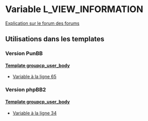 # Variable L_VIEW_INFORMATION
[Explication sur le forum des forums](http://forum.forumactif.com/t294113-listing-des-variables#L_VIEW_INFORMATION)
## Utilisations dans les templates
### Version PunBB
#### [Template groupcp_user_body](punbb/groupcp_user_body.md)
* [Variable à la ligne 65](../punbb/groupcp_user_body.tpl#L65)
### Version phpBB2
#### [Template groupcp_user_body](subsilver/groupcp_user_body.md)
* [Variable à la ligne 34](../subsilver/groupcp_user_body.tpl#L34)